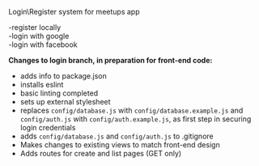 Login\Register system for meetups app

-register locally  
-login with google  
-login with facebook  

**Changes to login branch, in preparation for front-end code:**

- adds info to package.json  
- installs eslint  
- basic linting completed  
- sets up external stylesheet  
- replaces `config/database.js` with `config/database.example.js` and `config/auth.js` with `config/auth.example.js`, as first step in securing login credentials  
- adds `config/database.js` and `config/auth.js` to .gitignore  
- Makes changes to existing views to match front-end design  
- Adds routes for create and list pages (GET only)

